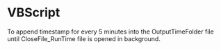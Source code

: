 # VBScript

To append timestamp for every 5 minutes into the OutputTimeFolder file until CloseFile_RunTime file is opened in background.
